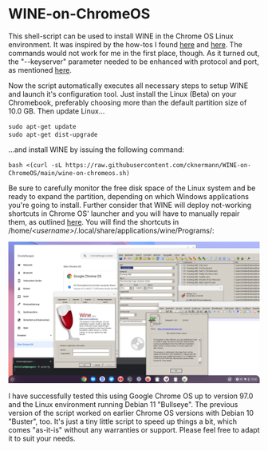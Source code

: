 # WINE-on-ChromeOS

This shell-script can be used to install WINE in the Chrome OS Linux environment. It was inspired by the how-tos I found [here](https://beebom.com/how-use-windows-10-apps-chromebook-using-wine/) and [here](https://www.linuxmadesimple.info/2020/07/how-to-install-wine-501-on-chromebook.html). The commands would not work for me in the first place, though. As it turned out, the "--keyserver" parameter needed to be enhanced with protocol and port, as mentioned [here](https://unix.stackexchange.com/questions/361642/keyserver-receive-failed-on-every-keyserver-available).

Now the script automatically executes all necessary steps to setup WINE and launch it's configuration tool. Just install the Linux (Beta) on your Chromebook, preferably choosing more than the default partition size of 10.0 GB. Then update Linux...

```
sudo apt-get update
sudo apt-get dist-upgrade
```

...and install WINE by issuing the following command:

```
bash <(curl -sL https://raw.githubusercontent.com/cknermann/WINE-on-ChromeOS/main/wine-on-chromeos.sh)
```

Be sure to carefully monitor the free disk space of the Linux system and be ready to expand the partition, depending on which Windows applications you're going to install. Further consider that WINE will deploy not-working shortcuts in Chrome OS' launcher and you will have to manually repair them, as outlined [here](https://beebom.com/how-use-windows-10-apps-chromebook-using-wine/). You will find the shortcuts in /home/*\<username\>*/.local/share/applications/wine/Programs/:

![WINE](media/wine.png)

I have successfully tested this using Google Chrome OS up to version 97.0 and the Linux environment running Debian 11 "Bullseye". The previous version of the script worked on earlier Chrome OS versions with Debian 10 "Buster", too. It's just a tiny little script to speed up things a bit, which comes "as-it-is" without any warranties or support. Please feel free to adapt it to suit your needs.